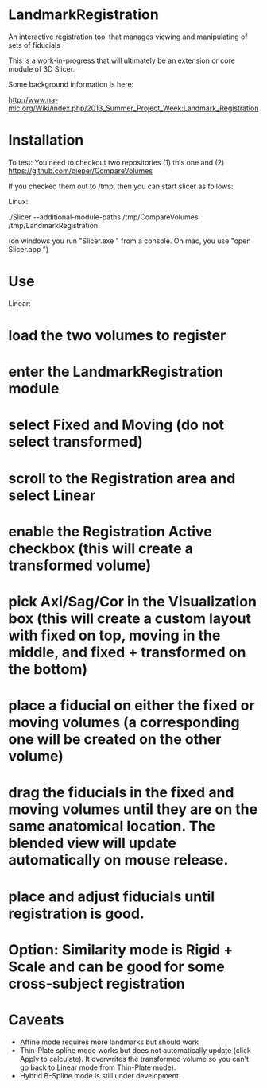 LandmarkRegistration
====================

An interactive registration tool that manages viewing and manipulating of sets of fiducials


This is a work-in-progress that will ultimately be an extension or core module of 3D Slicer.

Some background information is here:

http://www.na-mic.org/Wiki/index.php/2013_Summer_Project_Week:Landmark_Registration

Installation
============

To test: You need to checkout two repositories (1) this one and (2) https://github.com/pieper/CompareVolumes

If you checked them out to /tmp, then you can start slicer as follows:

Linux: 

 ./Slicer --additional-module-paths /tmp/CompareVolumes /tmp/LandmarkRegistration
 
(on windows you run "Slicer.exe <args>" from a console.  On mac, you use "open Slicer.app <args>")

Use
===

Linear:
# load the two volumes to register
# enter the LandmarkRegistration module
# select Fixed and Moving (do not select transformed)
# scroll to the Registration area and select Linear
# enable the Registration Active checkbox (this will create a transformed volume)
# pick Axi/Sag/Cor in the Visualization box (this will create a custom layout with fixed on top, moving in the middle, and fixed + transformed on the bottom)
# place a fiducial on either the fixed or moving volumes (a corresponding one will be created on the other volume)
# drag the fiducials in the fixed and moving volumes until they are on the same anatomical location.  The blended view will update automatically on mouse release.
# place and adjust fiducials until registration is good.
# Option: Similarity mode is Rigid + Scale and can be good for some cross-subject registration

Caveats
=======
* Affine mode requires more landmarks but should work
* Thin-Plate spline mode works but does not automatically update (click Apply to calculate).  It overwrites the transformed volume so you can't go back to Linear mode from Thin-Plate mode).
* Hybrid B-Spline mode is still under development.
